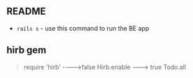## README

* `rails s` - use this command to run the BE app

## hirb gem
> require 'hirb' ---->false
> Hirb.enable ---> true
> Todo.all
